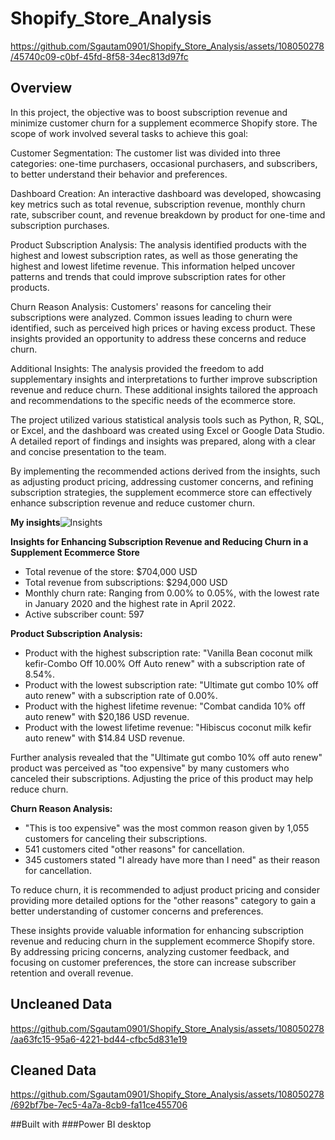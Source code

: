 # Shopify_Store_Analysis



https://github.com/Sgautam0901/Shopify_Store_Analysis/assets/108050278/45740c09-c0bf-45fd-8f58-34ec813d97fc


## Overview
In this project, the objective was to boost subscription revenue and minimize customer churn for a supplement ecommerce Shopify store. The scope of work involved several tasks to achieve this goal:

Customer Segmentation: The customer list was divided into three categories: one-time purchasers, occasional purchasers, and subscribers, to better understand their behavior and preferences.

Dashboard Creation: An interactive dashboard was developed, showcasing key metrics such as total revenue, subscription revenue, monthly churn rate, subscriber count, and revenue breakdown by product for one-time and subscription purchases.

Product Subscription Analysis: The analysis identified products with the highest and lowest subscription rates, as well as those generating the highest and lowest lifetime revenue. This information helped uncover patterns and trends that could improve subscription rates for other products.

Churn Reason Analysis: Customers' reasons for canceling their subscriptions were analyzed. Common issues leading to churn were identified, such as perceived high prices or having excess product. These insights provided an opportunity to address these concerns and reduce churn.


Additional Insights: The analysis provided the freedom to add supplementary insights and interpretations to further improve subscription revenue and reduce churn. These additional insights tailored the approach and recommendations to the specific needs of the ecommerce store.

The project utilized various statistical analysis tools such as Python, R, SQL, or Excel, and the dashboard was created using Excel or Google Data Studio. A detailed report of findings and insights was prepared, along with a clear and concise presentation to the team.

By implementing the recommended actions derived from the insights, such as adjusting product pricing, addressing customer concerns, and refining subscription strategies, the supplement ecommerce store can effectively enhance subscription revenue and reduce customer churn.

**My insights**![Insights](https://github.com/Sgautam0901/Shopify_Store_Analysis/assets/108050278/4a31f452-e925-4218-9c8a-75860f5f2ccd)

**Insights for Enhancing Subscription Revenue and Reducing Churn in a Supplement Ecommerce Store**

- Total revenue of the store: $704,000 USD
- Total revenue from subscriptions: $294,000 USD
- Monthly churn rate: Ranging from 0.00% to 0.05%, with the lowest rate in January 2020 and the highest rate in April 2022.
- Active subscriber count: 597

**Product Subscription Analysis:**

- Product with the highest subscription rate: "Vanilla Bean coconut milk kefir-Combo Off 10.00% Off Auto renew" with a subscription rate of 8.54%.
- Product with the lowest subscription rate: "Ultimate gut combo 10% off auto renew" with a subscription rate of 0.00%.
- Product with the highest lifetime revenue: "Combat candida 10% off auto renew" with $20,186 USD revenue.
- Product with the lowest lifetime revenue: "Hibiscus coconut milk kefir auto renew" with $14.84 USD revenue.

Further analysis revealed that the "Ultimate gut combo 10% off auto renew" product was perceived as "too expensive" by many customers who canceled their subscriptions. Adjusting the price of this product may help reduce churn.

**Churn Reason Analysis:**

- "This is too expensive" was the most common reason given by 1,055 customers for canceling their subscriptions.
- 541 customers cited "other reasons" for cancellation.
- 345 customers stated "I already have more than I need" as their reason for cancellation.

To reduce churn, it is recommended to adjust product pricing and consider providing more detailed options for the "other reasons" category to gain a better understanding of customer concerns and preferences.

These insights provide valuable information for enhancing subscription revenue and reducing churn in the supplement ecommerce Shopify store. By addressing pricing concerns, analyzing customer feedback, and focusing on customer preferences, the store can increase subscriber retention and overall revenue.


## Uncleaned Data


https://github.com/Sgautam0901/Shopify_Store_Analysis/assets/108050278/aa63fc15-95a6-4221-bd44-cfbc5d831e19

## Cleaned Data



https://github.com/Sgautam0901/Shopify_Store_Analysis/assets/108050278/692bf7be-7ec5-4a7a-8cb9-fa11ce455706

##Built with
###Power BI desktop




